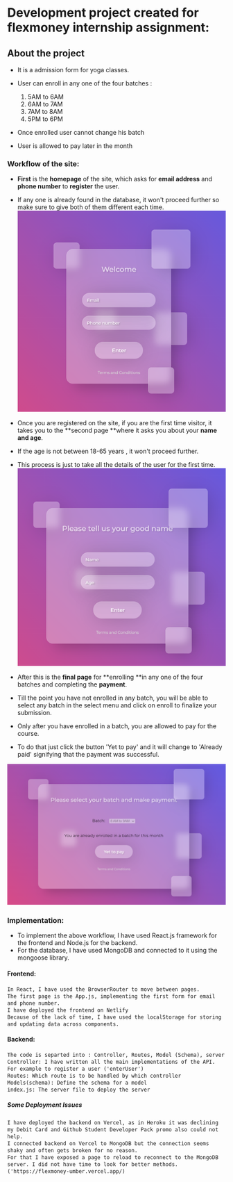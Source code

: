 # Development project created for flexmoney internship assignment: 

## About the project
- It is a admission form for yoga classes.
- User can enroll in any one of the four batches :  
	1. 5AM to 6AM
	2. 6AM to 7AM
	3. 7AM to 8AM
	4. 5PM to 6PM

- Once enrolled user cannot change his batch
- User is allowed to pay later in the month


### Workflow of the site: 
- **First** is the **homepage** of the site, which asks for **email address** and **phone number** to **register** the user.
- If any one is already found in the database, it won't proceed further so make sure to give both of them different each time.
[![Home page: App.js](https://github.com/Shashwat-Gandhi/Flexmoney/blob/master/im1.png "Home page: App.js")](https://github.com/Shashwat-Gandhi/Flexmoney/blob/master/im1.png "Home page: App.js")


- Once you are registered on the site, if you are the first time visitor, it takes you to the **second page **where it asks you about your **name and age**.
- If the age is not between 18-65 years , it won't proceed further.
- This process is just to take all the details of the user for the first time. 
[![Second page for Name and Age](https://github.com/Shashwat-Gandhi/Flexmoney/blob/master/im3.png "Second page for Name and Age")](https://github.com/Shashwat-Gandhi/Flexmoney/blob/master/im3.png "Second page for Name and Age")

- After this is the **final page** for **enrolling **in any one of the four batches and completing the **payment**.
- Till the point you have not enrolled in any batch, you will be able to select any batch in the select menu and click on enroll to finalize your submission.

- Only after you have enrolled in a batch, you are allowed to pay for the course.
- To do that just click the button 'Yet to pay' and it will change to 'Already paid' signifying that the payment was successful.

[![Final Page](https://github.com/Shashwat-Gandhi/Flexmoney/blob/master/im2.png "Final Page")](https://github.com/Shashwat-Gandhi/Flexmoney/blob/master/im2.png "Final Page")

### Implementation:
- To implement the above workflow, I have used React.js framework for the frontend and Node.js for the backend.
- For the database, I have used MongoDB and connected to it using the mongoose library.

#### Frontend: 
	In React, I have used the BrowserRouter to move between pages.
	The first page is the App.js, implementing the first form for email and phone number.
	I have deployed the frontend on Netlify
	Because of the lack of time, I have used the localStorage for storing and updating data across components.

#### Backend: 
	The code is separted into : Controller, Routes, Model (Schema), server
	Controller: I have written all the main implementations of the API. For example to register a user ('enterUser') 
	Routes: Which route is to be handled by which controller
	Models(schema): Define the schema for a model
	index.js: The server file to deploy the server

##### Some Deployment Issues
	I have deployed the backend on Vercel, as in Heroku it was declining my Debit Card and Github Student Developer Pack promo also could not help.
	I connected backend on Vercel to MongoDB but the connection seems shaky and often gets broken for no reason.
	For that I have exposed a page to reload to reconnect to the MongoDB server. I did not have time to look for better methods. ('https://flexmoney-umber.vercel.app/)



